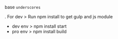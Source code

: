 base `underscores`

. For dev > Run npm install to get gulp and js module

- dev env > npm install start
- pro env > npm install build

